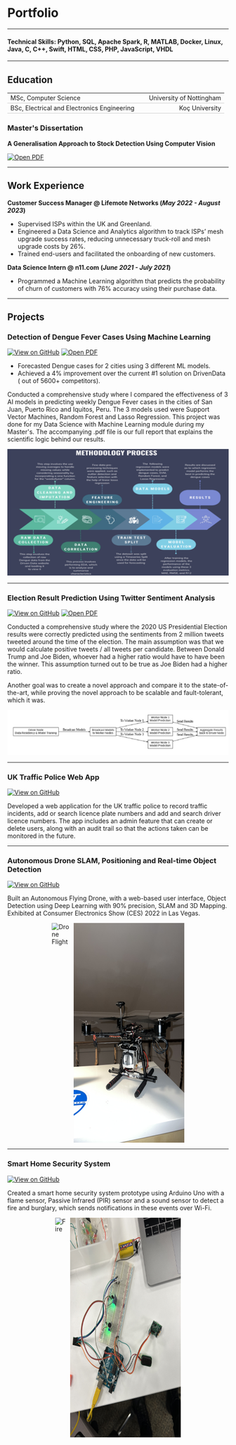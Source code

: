 # Portfolio
---
#### Technical Skills: Python, SQL, Apache Spark, R, MATLAB, Docker, Linux, Java, C, C++, Swift, HTML, CSS, PHP, JavaScript, VHDL
---
## Education					       		
<table style="width:100%; border-collapse: collapse;">
  <tr style="border-bottom: 1px solid #ccc;">
    <td style="text-align: left; width: 60%;">MSc, Computer Science</td>
    <td style="text-align: right; width: 40%;">University of Nottingham</td>
  </tr>
  <tr style="border-bottom: 1px solid #ccc;">
    <td style="text-align: left; width: 60%;">BSc, Electrical and Electronics Engineering</td>
    <td style="text-align: right; width: 40%;">Koç University</td>
  </tr>
</table>


 
### Master's Dissertation
**A Generalisation Approach to Stock Detection Using Computer Vision**

[![Open PDF](https://img.shields.io/badge/PDF-View_Dissertation-red?logo=adobe-acrobat-reader&logoColor=white)](assets/documents/final_dissertation_Deniz_Sagmanli.pdf)

---
## Work Experience
**Customer Success Manager @ Lifemote Networks (_May 2022 - August 2023_)**
- Supervised ISPs within the UK and Greenland.
- Engineered a Data Science and Analytics algorithm to track ISPs’ mesh upgrade success rates, reducing unnecessary truck-roll and mesh upgrade costs by 26%.
- Trained end-users and facilitated the onboarding of new customers.

**Data Science Intern @ n11.com (_June 2021 - July 2021_)**
- Programmed a Machine Learning algorithm that predicts the probability of churn of customers with 76% accuracy using their purchase data.

---
## Projects
### Detection of Dengue Fever Cases Using Machine Learning
[![View on GitHub](https://img.shields.io/badge/GitHub-View_on_GitHub-blue?logo=GitHub)](https://github.com/dsagmanli/Dengue-Fever-Case-Prediction)
[![Open PDF](https://img.shields.io/badge/PDF-View_Project_Report-red?logo=adobe-acrobat-reader&logoColor=white)](assets/documents/dengue_report.pdf)
- Forecasted Dengue cases for 2 cities using 3 different ML models.
- Achieved a 4% improvement over the current #1 solution on DrivenData ( out of 5600+ competitors).

Conducted a comprehensive study where I compared the effectiveness of 3 AI models in predicting weekly Dengue Fever cases in the cities of San Juan, Puerto Rico and Iquitos, Peru. The 3 models used were Support Vector Machines, Random Forest and Lasso Regression. This project was done for my Data Science with Machine Learning module during my Master's. The accompanying .pdf file is our full report that explains the scientific logic behind our results.


<div style="text-align: center;">
  <img src="/assets/img/dengue1.png" alt="Dengue Methodology">
</div>

---
### Election Result Prediction Using Twitter Sentiment Analysis
[![View on GitHub](https://img.shields.io/badge/GitHub-View_on_GitHub-blue?logo=GitHub)](https://github.com/dsagmanli/Election-Result-Prediction-Using-Twitter-Sentiments)
[![Open PDF](https://img.shields.io/badge/PDF-View_Project_Report-red?logo=adobe-acrobat-reader&logoColor=white)](assets/documents/election_report.pdf)

Conducted a comprehensive study where the 2020 US Presidential Election results were correctly predicted using the sentiments from 2 million tweets tweeted around the time of the election. The main assumption was that we would calculate positive tweets / all tweets per candidate. Between Donald Trump and Joe Biden, whoever had a higher ratio would have to have been the winner. This assumption turned out to be true as Joe Biden had a higher ratio.

Another goal was to create a novel approach and compare it to the state-of-the-art, while proving the novel approach to be scalable and fault-tolerant, which it was.


<div style="text-align: center;">
  <img src="/assets/img/election1.png" alt="Election Architecture">
</div>

---
### UK Traffic Police Web App
[![View on GitHub](https://img.shields.io/badge/GitHub-View_on_GitHub-blue?logo=GitHub)](https://github.com/dsagmanli/UK-Traffic-Police-Web-App)

Developed a web application for the UK traffic police to record traffic incidents, add or search licence plate numbers and add and search driver licence numbers. The app includes an admin feature that can create or delete users, along with an audit trail so that the actions taken can be monitored in the future.

---
### Autonomous Drone SLAM, Positioning and Real-time Object Detection
[![View on GitHub](https://img.shields.io/badge/GitHub-View_on_GitHub-blue?logo=GitHub)](https://github.com/dsagmanli/Autonomous-Drone-SLAM-Positioning-and-Real-time-Object-Detection)

Built an Autonomous Flying Drone, with a web-based user interface, Object Detection using Deep Learning with 90% precision, SLAM and 3D Mapping. Exhibited at Consumer Electronics Show (CES) 2022 in Las Vegas.

<div style="display: flex; justify-content: center; gap: 10px; max-width: 50%; margin: 0 auto;">
  <img src="/assets/img/drone1.gif" alt="Drone Flight" style="height: 500px; width: auto;">
  <img src="/assets/img/drone2.JPG" alt="Drone" style="height: 500px; width: auto;">
</div>

---

### Smart Home Security System
[![View on GitHub](https://img.shields.io/badge/GitHub-View_on_GitHub-blue?logo=GitHub)](https://github.com/dsagmanli/Smart-Home-Security-System)

Created a smart home security system prototype using Arduino Uno with a flame sensor, Passive Infrared (PIR) sensor and a sound sensor to detect a fire and burglary, which sends notifications in these events over Wi-Fi.

<div style="display: flex; justify-content: center; gap: 10px; max-width: 50%; margin: 0 auto;">
  <img src="/assets/img/security1.gif" alt="Fire" style="height: 500px; width: auto;">
  <img src="/assets/img/security2.JPG" alt="Circuit Setup" style="height: 500px; width: auto;">
</div>

